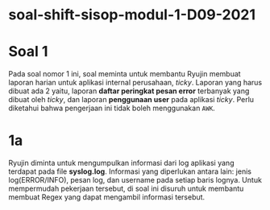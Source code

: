 # soal-shift-sisop-modul-1-D09-2021

# Soal 1
Pada soal nomor 1 ini, soal meminta untuk membantu Ryujin membuat laporan harian untuk aplikasi internal perusahaan, *ticky*.
Laporan yang harus dibuat ada 2 yaitu, laporan **daftar peringkat pesan error** terbanyak yang dibuat oleh *ticky*, dan 
laporan **penggunaan user** pada aplikasi *ticky*. Perlu diketahui bahwa pengerjaan ini tidak boleh menggunakan `AWK`.

# 1a
Ryujin diminta untuk mengumpulkan informasi dari log aplikasi yang terdapat pada file **syslog.log**. 
Informasi yang diperlukan antara lain: jenis log(ERROR/INFO), pesan log, dan username pada setiap baris lognya.
Untuk mempermudah pekerjaan tersebut, di soal ini disuruh untuk membantu membuat Regex yang dapat mengambil informasi tersebut.

